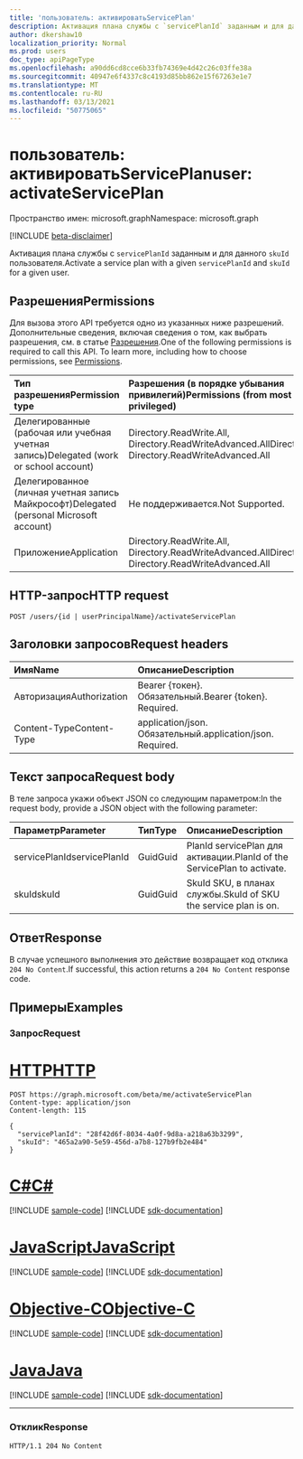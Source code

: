 ```yaml
---
title: 'пользователь: активироватьServicePlan'
description: Активация плана службы с `servicePlanId` заданным и для данного `skuId` пользователя.
author: dkershaw10
localization_priority: Normal
ms.prod: users
doc_type: apiPageType
ms.openlocfilehash: a90dd6cd8cce6b33fb74369e4d42c26c03ffe38a
ms.sourcegitcommit: 40947e6f4337c8c4193d85bb862e15f67263e1e7
ms.translationtype: MT
ms.contentlocale: ru-RU
ms.lasthandoff: 03/13/2021
ms.locfileid: "50775065"
---
```

# <a name="user-activateserviceplan"></a><span data-ttu-id="fd9a9-103">пользователь: активироватьServicePlan</span><span class="sxs-lookup"><span data-stu-id="fd9a9-103">user: activateServicePlan</span></span>

<span data-ttu-id="fd9a9-104">Пространство имен: microsoft.graph</span><span class="sxs-lookup"><span data-stu-id="fd9a9-104">Namespace: microsoft.graph</span></span>

[!INCLUDE [beta-disclaimer](../../includes/beta-disclaimer.md)]

<span data-ttu-id="fd9a9-105">Активация плана службы с `servicePlanId` заданным и для данного `skuId` пользователя.</span><span class="sxs-lookup"><span data-stu-id="fd9a9-105">Activate a service plan with a given `servicePlanId` and `skuId` for a given user.</span></span>

## <a name="permissions"></a><span data-ttu-id="fd9a9-106">Разрешения</span><span class="sxs-lookup"><span data-stu-id="fd9a9-106">Permissions</span></span>

<span data-ttu-id="fd9a9-p101">Для вызова этого API требуется одно из указанных ниже разрешений. Дополнительные сведения, включая сведения о том, как выбрать разрешения, см. в статье [Разрешения](/graph/permissions-reference).</span><span class="sxs-lookup"><span data-stu-id="fd9a9-p101">One of the following permissions is required to call this API. To learn more, including how to choose permissions, see [Permissions](/graph/permissions-reference).</span></span>

|<span data-ttu-id="fd9a9-109">Тип разрешения</span><span class="sxs-lookup"><span data-stu-id="fd9a9-109">Permission type</span></span>|<span data-ttu-id="fd9a9-110">Разрешения (в порядке убывания привилегий)</span><span class="sxs-lookup"><span data-stu-id="fd9a9-110">Permissions (from most to least privileged)</span></span>|
| :--- | :--- |
| <span data-ttu-id="fd9a9-111">Делегированные (рабочая или учебная учетная запись)</span><span class="sxs-lookup"><span data-stu-id="fd9a9-111">Delegated (work or school account)</span></span> | <span data-ttu-id="fd9a9-112">Directory.ReadWrite.All, Directory.ReadWriteAdvanced.All</span><span class="sxs-lookup"><span data-stu-id="fd9a9-112">Directory.ReadWrite.All, Directory.ReadWriteAdvanced.All</span></span> |
| <span data-ttu-id="fd9a9-113">Делегированное (личная учетная запись Майкрософт)</span><span class="sxs-lookup"><span data-stu-id="fd9a9-113">Delegated (personal Microsoft account)</span></span> | <span data-ttu-id="fd9a9-114">Не поддерживается.</span><span class="sxs-lookup"><span data-stu-id="fd9a9-114">Not Supported.</span></span> |
| <span data-ttu-id="fd9a9-115">Приложение</span><span class="sxs-lookup"><span data-stu-id="fd9a9-115">Application</span></span> | <span data-ttu-id="fd9a9-116">Directory.ReadWrite.All, Directory.ReadWriteAdvanced.All</span><span class="sxs-lookup"><span data-stu-id="fd9a9-116">Directory.ReadWrite.All, Directory.ReadWriteAdvanced.All</span></span> |

## <a name="http-request"></a><span data-ttu-id="fd9a9-117">HTTP-запрос</span><span class="sxs-lookup"><span data-stu-id="fd9a9-117">HTTP request</span></span>

<!-- {
  "blockType": "ignored"
}
-->

``` http
POST /users/{id | userPrincipalName}/activateServicePlan
```

## <a name="request-headers"></a><span data-ttu-id="fd9a9-118">Заголовки запросов</span><span class="sxs-lookup"><span data-stu-id="fd9a9-118">Request headers</span></span>

| <span data-ttu-id="fd9a9-119">Имя</span><span class="sxs-lookup"><span data-stu-id="fd9a9-119">Name</span></span> | <span data-ttu-id="fd9a9-120">Описание</span><span class="sxs-lookup"><span data-stu-id="fd9a9-120">Description</span></span> |
| :--- | :--- |
| <span data-ttu-id="fd9a9-121">Авторизация</span><span class="sxs-lookup"><span data-stu-id="fd9a9-121">Authorization</span></span> | <span data-ttu-id="fd9a9-p102">Bearer {токен}. Обязательный.</span><span class="sxs-lookup"><span data-stu-id="fd9a9-p102">Bearer {token}. Required.</span></span> |
| <span data-ttu-id="fd9a9-124">Content-Type</span><span class="sxs-lookup"><span data-stu-id="fd9a9-124">Content-Type</span></span> | <span data-ttu-id="fd9a9-p103">application/json. Обязательный.</span><span class="sxs-lookup"><span data-stu-id="fd9a9-p103">application/json. Required.</span></span> |

## <a name="request-body"></a><span data-ttu-id="fd9a9-127">Текст запроса</span><span class="sxs-lookup"><span data-stu-id="fd9a9-127">Request body</span></span>

<span data-ttu-id="fd9a9-128">В теле запроса укажи объект JSON со следующим параметром:</span><span class="sxs-lookup"><span data-stu-id="fd9a9-128">In the request body, provide a JSON object with the following parameter:</span></span>

| <span data-ttu-id="fd9a9-129">Параметр</span><span class="sxs-lookup"><span data-stu-id="fd9a9-129">Parameter</span></span> | <span data-ttu-id="fd9a9-130">Тип</span><span class="sxs-lookup"><span data-stu-id="fd9a9-130">Type</span></span> | <span data-ttu-id="fd9a9-131">Описание</span><span class="sxs-lookup"><span data-stu-id="fd9a9-131">Description</span></span> |
| :--- | :--- | :--- |
| <span data-ttu-id="fd9a9-132">servicePlanId</span><span class="sxs-lookup"><span data-stu-id="fd9a9-132">servicePlanId</span></span> | <span data-ttu-id="fd9a9-133">Guid</span><span class="sxs-lookup"><span data-stu-id="fd9a9-133">Guid</span></span> | <span data-ttu-id="fd9a9-134">PlanId servicePlan для активации.</span><span class="sxs-lookup"><span data-stu-id="fd9a9-134">PlanId of the ServicePlan to activate.</span></span> |
| <span data-ttu-id="fd9a9-135">skuId</span><span class="sxs-lookup"><span data-stu-id="fd9a9-135">skuId</span></span> | <span data-ttu-id="fd9a9-136">Guid</span><span class="sxs-lookup"><span data-stu-id="fd9a9-136">Guid</span></span> | <span data-ttu-id="fd9a9-137">SkuId SKU, в планах службы.</span><span class="sxs-lookup"><span data-stu-id="fd9a9-137">SkuId of SKU the service plan is on.</span></span> |

## <a name="response"></a><span data-ttu-id="fd9a9-138">Ответ</span><span class="sxs-lookup"><span data-stu-id="fd9a9-138">Response</span></span>

<span data-ttu-id="fd9a9-139">В случае успешного выполнения это действие возвращает код отклика `204 No Content`.</span><span class="sxs-lookup"><span data-stu-id="fd9a9-139">If successful, this action returns a `204 No Content` response code.</span></span>

## <a name="examples"></a><span data-ttu-id="fd9a9-140">Примеры</span><span class="sxs-lookup"><span data-stu-id="fd9a9-140">Examples</span></span>

### <a name="request"></a><span data-ttu-id="fd9a9-141">Запрос</span><span class="sxs-lookup"><span data-stu-id="fd9a9-141">Request</span></span>


# <a name="http"></a>[<span data-ttu-id="fd9a9-142">HTTP</span><span class="sxs-lookup"><span data-stu-id="fd9a9-142">HTTP</span></span>](#tab/http)
<!-- {
  "blockType": "request",
  "name": "user_activateserviceplan"
}
-->

``` http
POST https://graph.microsoft.com/beta/me/activateServicePlan
Content-type: application/json
Content-length: 115

{
  "servicePlanId": "28f42d6f-8034-4a0f-9d8a-a218a63b3299",
  "skuId": "465a2a90-5e59-456d-a7b8-127b9fb2e484"
}
```
# <a name="c"></a>[<span data-ttu-id="fd9a9-143">C#</span><span class="sxs-lookup"><span data-stu-id="fd9a9-143">C#</span></span>](#tab/csharp)
[!INCLUDE [sample-code](../includes/snippets/csharp/user-activateserviceplan-csharp-snippets.md)]
[!INCLUDE [sdk-documentation](../includes/snippets/snippets-sdk-documentation-link.md)]

# <a name="javascript"></a>[<span data-ttu-id="fd9a9-144">JavaScript</span><span class="sxs-lookup"><span data-stu-id="fd9a9-144">JavaScript</span></span>](#tab/javascript)
[!INCLUDE [sample-code](../includes/snippets/javascript/user-activateserviceplan-javascript-snippets.md)]
[!INCLUDE [sdk-documentation](../includes/snippets/snippets-sdk-documentation-link.md)]

# <a name="objective-c"></a>[<span data-ttu-id="fd9a9-145">Objective-C</span><span class="sxs-lookup"><span data-stu-id="fd9a9-145">Objective-C</span></span>](#tab/objc)
[!INCLUDE [sample-code](../includes/snippets/objc/user-activateserviceplan-objc-snippets.md)]
[!INCLUDE [sdk-documentation](../includes/snippets/snippets-sdk-documentation-link.md)]

# <a name="java"></a>[<span data-ttu-id="fd9a9-146">Java</span><span class="sxs-lookup"><span data-stu-id="fd9a9-146">Java</span></span>](#tab/java)
[!INCLUDE [sample-code](../includes/snippets/java/user-activateserviceplan-java-snippets.md)]
[!INCLUDE [sdk-documentation](../includes/snippets/snippets-sdk-documentation-link.md)]

---


### <a name="response"></a><span data-ttu-id="fd9a9-147">Отклик</span><span class="sxs-lookup"><span data-stu-id="fd9a9-147">Response</span></span>

<!-- {
  "blockType": "response",
  "truncated": true
}
-->

``` http
HTTP/1.1 204 No Content
```

